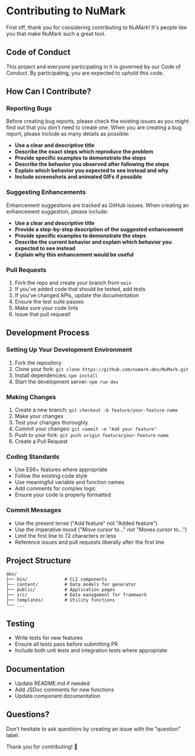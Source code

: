 # Contributing to NuMark

First off, thank you for considering contributing to NuMark! It's people like you that make NuMark such a great tool.

## Code of Conduct

This project and everyone participating in it is governed by our Code of Conduct. By participating, you are expected to uphold this code.

## How Can I Contribute?

### Reporting Bugs

Before creating bug reports, please check the existing issues as you might find out that you don't need to create one. When you are creating a bug report, please include as many details as possible:

- **Use a clear and descriptive title**
- **Describe the exact steps which reproduce the problem**
- **Provide specific examples to demonstrate the steps**
- **Describe the behavior you observed after following the steps**
- **Explain which behavior you expected to see instead and why**
- **Include screenshots and animated GIFs if possible**

### Suggesting Enhancements

Enhancement suggestions are tracked as GitHub issues. When creating an enhancement suggestion, please include:

- **Use a clear and descriptive title**
- **Provide a step-by-step description of the suggested enhancement**
- **Provide specific examples to demonstrate the steps**
- **Describe the current behavior and explain which behavior you expected to see instead**
- **Explain why this enhancement would be useful**

### Pull Requests

1. Fork the repo and create your branch from `main`
2. If you've added code that should be tested, add tests
3. If you've changed APIs, update the documentation
4. Ensure the test suite passes
5. Make sure your code lints
6. Issue that pull request!

## Development Process

### Setting Up Your Development Environment

1. Fork the repository
2. Clone your fork: `git clone https://github.com/numark-dev/NuMark.git`
3. Install dependencies: `npm install`
4. Start the development server: `npm run dev`

### Making Changes

1. Create a new branch: `git checkout -b feature/your-feature-name`
2. Make your changes
3. Test your changes thoroughly
4. Commit your changes: `git commit -m "Add your feature"`
5. Push to your fork: `git push origin feature/your-feature-name`
6. Create a Pull Request

### Coding Standards

- Use ES6+ features where appropriate
- Follow the existing code style
- Use meaningful variable and function names
- Add comments for complex logic
- Ensure your code is properly formatted

### Commit Messages

- Use the present tense ("Add feature" not "Added feature")
- Use the imperative mood ("Move cursor to..." not "Moves cursor to...")
- Limit the first line to 72 characters or less
- Reference issues and pull requests liberally after the first line

## Project Structure

```
dev/
├── bin/              # CLI components
├── content/          # Data models for generator
├── public/           # Application pages
├── src/              # Data management for framework
├── templates/        # Utility functions
└── ...
```

## Testing

- Write tests for new features
- Ensure all tests pass before submitting PR
- Include both unit tests and integration tests where appropriate

## Documentation

- Update README.md if needed
- Add JSDoc comments for new functions
- Update component documentation

## Questions?

Don't hesitate to ask questions by creating an issue with the "question" label.

Thank you for contributing! 🎉
